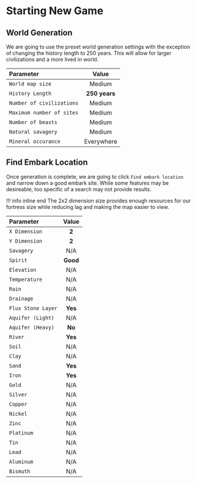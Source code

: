 # Starting New Game

## World Generation

We are going to use the preset world generation settings with the exception of changing the history length to 250 years. This will allow for larger civilizations and a more lived in world.

| Parameter                 | Value         |
| :------------------------ | :-----------: |
| `World map size`          | Medium        |
| `History Length`          | **250 years** |
| `Number of civilizations` | Medium        |
| `Maximum number of sites` | Medium        |
| `Number of beasts`        | Medium        |
| `Natural savagery`        | Medium        |
| `Mineral occurance`       | Everywhere    |

## Find Embark Location

Once generation is complete, we are going to click `Find embark location` and narrow down a good embark site. While some features may be desireable, too specific of a search may not provide results.

!!! info inline end
    The 2x2 dimension size provides enough resources for our fortress size while reducing lag and making the map easier to view.

| Parameter          | Value    |
| :----------------- | :------: |
| `X Dimension`      | **2**    | 
| `Y Dimension`      | **2**    |
| `Savagery`         | N/A      |
| `Spirit`           | **Good** |
| `Elevation`        | N/A      |
| `Temperature`      | N/A      |
| `Rain`             | N/A      |
| `Drainage`         | N/A      |
| `Flux Stone Layer` | **Yes**  |
| `Aquifer (Light)`  | N/A      |
| `Aquifer (Heavy)`  | **No**   |
| `River`            | **Yes**  |
| `Soil`             | N/A      |
| `Clay`             | N/A      |
| `Sand`             | **Yes**  |
| `Iron`             | **Yes**  |
| `Gold`             | N/A      |
| `Silver`           | N/A      |
| `Copper`           | N/A      |
| `Nickel`           | N/A      |
| `Zinc`             | N/A      |
| `Platinum`         | N/A      |
| `Tin`              | N/A      |
| `Lead`             | N/A      |
| `Aluminum`         | N/A      |
| `Bismuth`          | N/A      |


